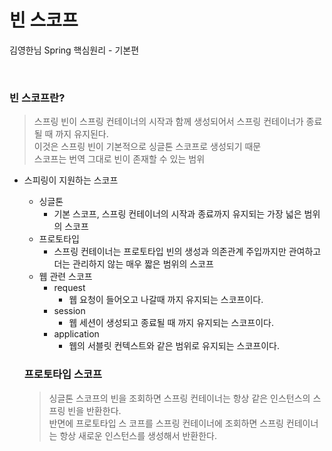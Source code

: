 # 빈 스코프
김영한님 Spring 핵심원리 - 기본편

<br>

### 빈 스코프란?
> 스프링 빈이 스프링 컨테이너의 시작과 함께 생성되어서 스프링 컨테이너가 종료될 때 까지 유지된다.    
> 이것은 스프링 빈이 기본적으로 싱글톤 스코프로 생성되기 때문     
> 스코프는 번역 그대로 빈이 존재할 수 있는 범위
* 스피링이 지원하는 스코프
  * 싱글톤
    * 기본 스코프, 스프링 컨테이너의 시작과 종료까지 유지되는 가장 넓은 범위의 스코프
  * 프로토타입
    * 스프링 컨테이너는 프로토타입 빈의 생성과 의존관계 주입까지만 관여하고 더는 관리하지 않는 매우 짧은 범위의 스코프
  * 웹 관련 스코프
    * request
      * 웹 요청이 들어오고 나갈때 까지 유지되는 스코프이다.
    * session
      * 웹 세션이 생성되고 종료될 때 까지 유지되는 스코프이다.
    * application
      * 웹의 서블릿 컨텍스트와 같은 범위로 유지되는 스코프이다.

  ### 프로토타입 스코프
  > 싱글톤 스코프의 빈을 조회하면 스프링 컨테이너는 항상 같은 인스턴스의 스프링 빈을 반환한다.     
  > 반면에 프로토타입 스 코프를 스프링 컨테이너에 조회하면 스프링 컨테이너는 항상 새로운 인스턴스를 생성해서 반환한다.
  
